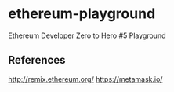 # ethereum-playground
Ethereum Developer Zero to Hero #5 Playground

## References
http://remix.ethereum.org/
https://metamask.io/

